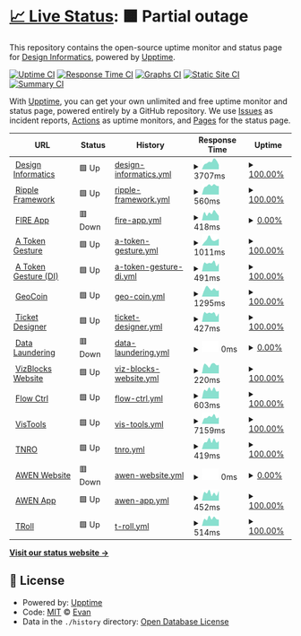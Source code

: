 # [📈 Live Status](https://uptime.designinformatics.org): <!--live status--> **🟧 Partial outage**

This repository contains the open-source uptime monitor and status page for [Design Informatics](https://www.designinformatics.org/), powered by [Upptime](https://github.com/upptime/upptime).

[![Uptime CI](https://github.com/Edinburgh-College-of-Art/DI-upptime/workflows/Uptime%20CI/badge.svg)](https://github.com/Edinburgh-College-of-Art/DI-upptime/actions?query=workflow%3A%22Uptime+CI%22)
[![Response Time CI](https://github.com/Edinburgh-College-of-Art/DI-upptime/workflows/Response%20Time%20CI/badge.svg)](https://github.com/Edinburgh-College-of-Art/DI-upptime/actions?query=workflow%3A%22Response+Time+CI%22)
[![Graphs CI](https://github.com/Edinburgh-College-of-Art/DI-upptime/workflows/Graphs%20CI/badge.svg)](https://github.com/Edinburgh-College-of-Art/DI-upptime/actions?query=workflow%3A%22Graphs+CI%22)
[![Static Site CI](https://github.com/Edinburgh-College-of-Art/DI-upptime/workflows/Static%20Site%20CI/badge.svg)](https://github.com/Edinburgh-College-of-Art/DI-upptime/actions?query=workflow%3A%22Static+Site+CI%22)
[![Summary CI](https://github.com/Edinburgh-College-of-Art/DI-upptime/workflows/Summary%20CI/badge.svg)](https://github.com/Edinburgh-College-of-Art/DI-upptime/actions?query=workflow%3A%22Summary+CI%22)

With [Upptime](https://upptime.js.org), you can get your own unlimited and free uptime monitor and status page, powered entirely by a GitHub repository. We use [Issues](https://github.com/Edinburgh-College-of-Art/DI-upptime/issues) as incident reports, [Actions](https://github.com/Edinburgh-College-of-Art/DI-upptime/actions) as uptime monitors, and [Pages](https://uptime.designinformatics.org) for the status page.

<!--start: status pages-->
<!-- This summary is generated by Upptime (https://github.com/upptime/upptime) -->
<!-- Do not edit this manually, your changes will be overwritten -->
<!-- prettier-ignore -->
| URL | Status | History | Response Time | Uptime |
| --- | ------ | ------- | ------------- | ------ |
| <img alt="" src="https://icons.duckduckgo.com/ip3/designinformatics.org.ico" height="13"> [Design Informatics](https://designinformatics.org) | 🟩 Up | [design-informatics.yml](https://github.com/Edinburgh-College-of-Art/DI-upptime/commits/HEAD/history/design-informatics.yml) | <details><summary><img alt="Response time graph" src="./graphs/design-informatics/response-time-week.png" height="20"> 3707ms</summary><br><a href="https://uptime.designinformatics.org/history/design-informatics"><img alt="Response time 3027" src="https://img.shields.io/endpoint?url=https%3A%2F%2Fraw.githubusercontent.com%2FEdinburgh-College-of-Art%2FDI-upptime%2FHEAD%2Fapi%2Fdesign-informatics%2Fresponse-time.json"></a><br><a href="https://uptime.designinformatics.org/history/design-informatics"><img alt="24-hour response time 2367" src="https://img.shields.io/endpoint?url=https%3A%2F%2Fraw.githubusercontent.com%2FEdinburgh-College-of-Art%2FDI-upptime%2FHEAD%2Fapi%2Fdesign-informatics%2Fresponse-time-day.json"></a><br><a href="https://uptime.designinformatics.org/history/design-informatics"><img alt="7-day response time 3707" src="https://img.shields.io/endpoint?url=https%3A%2F%2Fraw.githubusercontent.com%2FEdinburgh-College-of-Art%2FDI-upptime%2FHEAD%2Fapi%2Fdesign-informatics%2Fresponse-time-week.json"></a><br><a href="https://uptime.designinformatics.org/history/design-informatics"><img alt="30-day response time 4091" src="https://img.shields.io/endpoint?url=https%3A%2F%2Fraw.githubusercontent.com%2FEdinburgh-College-of-Art%2FDI-upptime%2FHEAD%2Fapi%2Fdesign-informatics%2Fresponse-time-month.json"></a><br><a href="https://uptime.designinformatics.org/history/design-informatics"><img alt="1-year response time 2929" src="https://img.shields.io/endpoint?url=https%3A%2F%2Fraw.githubusercontent.com%2FEdinburgh-College-of-Art%2FDI-upptime%2FHEAD%2Fapi%2Fdesign-informatics%2Fresponse-time-year.json"></a></details> | <details><summary><a href="https://uptime.designinformatics.org/history/design-informatics">100.00%</a></summary><a href="https://uptime.designinformatics.org/history/design-informatics"><img alt="All-time uptime 99.95%" src="https://img.shields.io/endpoint?url=https%3A%2F%2Fraw.githubusercontent.com%2FEdinburgh-College-of-Art%2FDI-upptime%2FHEAD%2Fapi%2Fdesign-informatics%2Fuptime.json"></a><br><a href="https://uptime.designinformatics.org/history/design-informatics"><img alt="24-hour uptime 100.00%" src="https://img.shields.io/endpoint?url=https%3A%2F%2Fraw.githubusercontent.com%2FEdinburgh-College-of-Art%2FDI-upptime%2FHEAD%2Fapi%2Fdesign-informatics%2Fuptime-day.json"></a><br><a href="https://uptime.designinformatics.org/history/design-informatics"><img alt="7-day uptime 100.00%" src="https://img.shields.io/endpoint?url=https%3A%2F%2Fraw.githubusercontent.com%2FEdinburgh-College-of-Art%2FDI-upptime%2FHEAD%2Fapi%2Fdesign-informatics%2Fuptime-week.json"></a><br><a href="https://uptime.designinformatics.org/history/design-informatics"><img alt="30-day uptime 99.85%" src="https://img.shields.io/endpoint?url=https%3A%2F%2Fraw.githubusercontent.com%2FEdinburgh-College-of-Art%2FDI-upptime%2FHEAD%2Fapi%2Fdesign-informatics%2Fuptime-month.json"></a><br><a href="https://uptime.designinformatics.org/history/design-informatics"><img alt="1-year uptime 99.96%" src="https://img.shields.io/endpoint?url=https%3A%2F%2Fraw.githubusercontent.com%2FEdinburgh-College-of-Art%2FDI-upptime%2FHEAD%2Fapi%2Fdesign-informatics%2Fuptime-year.json"></a></details>
| <img alt="" src="https://icons.duckduckgo.com/ip3/ripple.designinformatics.org.ico" height="13"> [Ripple Framework](https://ripple.designinformatics.org) | 🟩 Up | [ripple-framework.yml](https://github.com/Edinburgh-College-of-Art/DI-upptime/commits/HEAD/history/ripple-framework.yml) | <details><summary><img alt="Response time graph" src="./graphs/ripple-framework/response-time-week.png" height="20"> 560ms</summary><br><a href="https://uptime.designinformatics.org/history/ripple-framework"><img alt="Response time 524" src="https://img.shields.io/endpoint?url=https%3A%2F%2Fraw.githubusercontent.com%2FEdinburgh-College-of-Art%2FDI-upptime%2FHEAD%2Fapi%2Fripple-framework%2Fresponse-time.json"></a><br><a href="https://uptime.designinformatics.org/history/ripple-framework"><img alt="24-hour response time 541" src="https://img.shields.io/endpoint?url=https%3A%2F%2Fraw.githubusercontent.com%2FEdinburgh-College-of-Art%2FDI-upptime%2FHEAD%2Fapi%2Fripple-framework%2Fresponse-time-day.json"></a><br><a href="https://uptime.designinformatics.org/history/ripple-framework"><img alt="7-day response time 560" src="https://img.shields.io/endpoint?url=https%3A%2F%2Fraw.githubusercontent.com%2FEdinburgh-College-of-Art%2FDI-upptime%2FHEAD%2Fapi%2Fripple-framework%2Fresponse-time-week.json"></a><br><a href="https://uptime.designinformatics.org/history/ripple-framework"><img alt="30-day response time 556" src="https://img.shields.io/endpoint?url=https%3A%2F%2Fraw.githubusercontent.com%2FEdinburgh-College-of-Art%2FDI-upptime%2FHEAD%2Fapi%2Fripple-framework%2Fresponse-time-month.json"></a><br><a href="https://uptime.designinformatics.org/history/ripple-framework"><img alt="1-year response time 550" src="https://img.shields.io/endpoint?url=https%3A%2F%2Fraw.githubusercontent.com%2FEdinburgh-College-of-Art%2FDI-upptime%2FHEAD%2Fapi%2Fripple-framework%2Fresponse-time-year.json"></a></details> | <details><summary><a href="https://uptime.designinformatics.org/history/ripple-framework">100.00%</a></summary><a href="https://uptime.designinformatics.org/history/ripple-framework"><img alt="All-time uptime 99.84%" src="https://img.shields.io/endpoint?url=https%3A%2F%2Fraw.githubusercontent.com%2FEdinburgh-College-of-Art%2FDI-upptime%2FHEAD%2Fapi%2Fripple-framework%2Fuptime.json"></a><br><a href="https://uptime.designinformatics.org/history/ripple-framework"><img alt="24-hour uptime 100.00%" src="https://img.shields.io/endpoint?url=https%3A%2F%2Fraw.githubusercontent.com%2FEdinburgh-College-of-Art%2FDI-upptime%2FHEAD%2Fapi%2Fripple-framework%2Fuptime-day.json"></a><br><a href="https://uptime.designinformatics.org/history/ripple-framework"><img alt="7-day uptime 100.00%" src="https://img.shields.io/endpoint?url=https%3A%2F%2Fraw.githubusercontent.com%2FEdinburgh-College-of-Art%2FDI-upptime%2FHEAD%2Fapi%2Fripple-framework%2Fuptime-week.json"></a><br><a href="https://uptime.designinformatics.org/history/ripple-framework"><img alt="30-day uptime 100.00%" src="https://img.shields.io/endpoint?url=https%3A%2F%2Fraw.githubusercontent.com%2FEdinburgh-College-of-Art%2FDI-upptime%2FHEAD%2Fapi%2Fripple-framework%2Fuptime-month.json"></a><br><a href="https://uptime.designinformatics.org/history/ripple-framework"><img alt="1-year uptime 99.99%" src="https://img.shields.io/endpoint?url=https%3A%2F%2Fraw.githubusercontent.com%2FEdinburgh-College-of-Art%2FDI-upptime%2FHEAD%2Fapi%2Fripple-framework%2Fuptime-year.json"></a></details>
| <img alt="" src="https://icons.duckduckgo.com/ip3/fire-app.designinformatics.org.ico" height="13"> [FIRE App](https://fire-app.designinformatics.org) | 🟥 Down | [fire-app.yml](https://github.com/Edinburgh-College-of-Art/DI-upptime/commits/HEAD/history/fire-app.yml) | <details><summary><img alt="Response time graph" src="./graphs/fire-app/response-time-week.png" height="20"> 418ms</summary><br><a href="https://uptime.designinformatics.org/history/fire-app"><img alt="Response time 443" src="https://img.shields.io/endpoint?url=https%3A%2F%2Fraw.githubusercontent.com%2FEdinburgh-College-of-Art%2FDI-upptime%2FHEAD%2Fapi%2Ffire-app%2Fresponse-time.json"></a><br><a href="https://uptime.designinformatics.org/history/fire-app"><img alt="24-hour response time 452" src="https://img.shields.io/endpoint?url=https%3A%2F%2Fraw.githubusercontent.com%2FEdinburgh-College-of-Art%2FDI-upptime%2FHEAD%2Fapi%2Ffire-app%2Fresponse-time-day.json"></a><br><a href="https://uptime.designinformatics.org/history/fire-app"><img alt="7-day response time 418" src="https://img.shields.io/endpoint?url=https%3A%2F%2Fraw.githubusercontent.com%2FEdinburgh-College-of-Art%2FDI-upptime%2FHEAD%2Fapi%2Ffire-app%2Fresponse-time-week.json"></a><br><a href="https://uptime.designinformatics.org/history/fire-app"><img alt="30-day response time 442" src="https://img.shields.io/endpoint?url=https%3A%2F%2Fraw.githubusercontent.com%2FEdinburgh-College-of-Art%2FDI-upptime%2FHEAD%2Fapi%2Ffire-app%2Fresponse-time-month.json"></a><br><a href="https://uptime.designinformatics.org/history/fire-app"><img alt="1-year response time 441" src="https://img.shields.io/endpoint?url=https%3A%2F%2Fraw.githubusercontent.com%2FEdinburgh-College-of-Art%2FDI-upptime%2FHEAD%2Fapi%2Ffire-app%2Fresponse-time-year.json"></a></details> | <details><summary><a href="https://uptime.designinformatics.org/history/fire-app">0.00%</a></summary><a href="https://uptime.designinformatics.org/history/fire-app"><img alt="All-time uptime 89.80%" src="https://img.shields.io/endpoint?url=https%3A%2F%2Fraw.githubusercontent.com%2FEdinburgh-College-of-Art%2FDI-upptime%2FHEAD%2Fapi%2Ffire-app%2Fuptime.json"></a><br><a href="https://uptime.designinformatics.org/history/fire-app"><img alt="24-hour uptime 0.00%" src="https://img.shields.io/endpoint?url=https%3A%2F%2Fraw.githubusercontent.com%2FEdinburgh-College-of-Art%2FDI-upptime%2FHEAD%2Fapi%2Ffire-app%2Fuptime-day.json"></a><br><a href="https://uptime.designinformatics.org/history/fire-app"><img alt="7-day uptime 0.00%" src="https://img.shields.io/endpoint?url=https%3A%2F%2Fraw.githubusercontent.com%2FEdinburgh-College-of-Art%2FDI-upptime%2FHEAD%2Fapi%2Ffire-app%2Fuptime-week.json"></a><br><a href="https://uptime.designinformatics.org/history/fire-app"><img alt="30-day uptime 0.00%" src="https://img.shields.io/endpoint?url=https%3A%2F%2Fraw.githubusercontent.com%2FEdinburgh-College-of-Art%2FDI-upptime%2FHEAD%2Fapi%2Ffire-app%2Fuptime-month.json"></a><br><a href="https://uptime.designinformatics.org/history/fire-app"><img alt="1-year uptime 84.76%" src="https://img.shields.io/endpoint?url=https%3A%2F%2Fraw.githubusercontent.com%2FEdinburgh-College-of-Art%2FDI-upptime%2FHEAD%2Fapi%2Ffire-app%2Fuptime-year.json"></a></details>
| <img alt="" src="https://icons.duckduckgo.com/ip3/nft.inspace.ed.ac.uk.ico" height="13"> [A Token Gesture](https://nft.inspace.ed.ac.uk) | 🟩 Up | [a-token-gesture.yml](https://github.com/Edinburgh-College-of-Art/DI-upptime/commits/HEAD/history/a-token-gesture.yml) | <details><summary><img alt="Response time graph" src="./graphs/a-token-gesture/response-time-week.png" height="20"> 1011ms</summary><br><a href="https://uptime.designinformatics.org/history/a-token-gesture"><img alt="Response time 993" src="https://img.shields.io/endpoint?url=https%3A%2F%2Fraw.githubusercontent.com%2FEdinburgh-College-of-Art%2FDI-upptime%2FHEAD%2Fapi%2Fa-token-gesture%2Fresponse-time.json"></a><br><a href="https://uptime.designinformatics.org/history/a-token-gesture"><img alt="24-hour response time 953" src="https://img.shields.io/endpoint?url=https%3A%2F%2Fraw.githubusercontent.com%2FEdinburgh-College-of-Art%2FDI-upptime%2FHEAD%2Fapi%2Fa-token-gesture%2Fresponse-time-day.json"></a><br><a href="https://uptime.designinformatics.org/history/a-token-gesture"><img alt="7-day response time 1011" src="https://img.shields.io/endpoint?url=https%3A%2F%2Fraw.githubusercontent.com%2FEdinburgh-College-of-Art%2FDI-upptime%2FHEAD%2Fapi%2Fa-token-gesture%2Fresponse-time-week.json"></a><br><a href="https://uptime.designinformatics.org/history/a-token-gesture"><img alt="30-day response time 917" src="https://img.shields.io/endpoint?url=https%3A%2F%2Fraw.githubusercontent.com%2FEdinburgh-College-of-Art%2FDI-upptime%2FHEAD%2Fapi%2Fa-token-gesture%2Fresponse-time-month.json"></a><br><a href="https://uptime.designinformatics.org/history/a-token-gesture"><img alt="1-year response time 983" src="https://img.shields.io/endpoint?url=https%3A%2F%2Fraw.githubusercontent.com%2FEdinburgh-College-of-Art%2FDI-upptime%2FHEAD%2Fapi%2Fa-token-gesture%2Fresponse-time-year.json"></a></details> | <details><summary><a href="https://uptime.designinformatics.org/history/a-token-gesture">100.00%</a></summary><a href="https://uptime.designinformatics.org/history/a-token-gesture"><img alt="All-time uptime 86.20%" src="https://img.shields.io/endpoint?url=https%3A%2F%2Fraw.githubusercontent.com%2FEdinburgh-College-of-Art%2FDI-upptime%2FHEAD%2Fapi%2Fa-token-gesture%2Fuptime.json"></a><br><a href="https://uptime.designinformatics.org/history/a-token-gesture"><img alt="24-hour uptime 100.00%" src="https://img.shields.io/endpoint?url=https%3A%2F%2Fraw.githubusercontent.com%2FEdinburgh-College-of-Art%2FDI-upptime%2FHEAD%2Fapi%2Fa-token-gesture%2Fuptime-day.json"></a><br><a href="https://uptime.designinformatics.org/history/a-token-gesture"><img alt="7-day uptime 100.00%" src="https://img.shields.io/endpoint?url=https%3A%2F%2Fraw.githubusercontent.com%2FEdinburgh-College-of-Art%2FDI-upptime%2FHEAD%2Fapi%2Fa-token-gesture%2Fuptime-week.json"></a><br><a href="https://uptime.designinformatics.org/history/a-token-gesture"><img alt="30-day uptime 100.00%" src="https://img.shields.io/endpoint?url=https%3A%2F%2Fraw.githubusercontent.com%2FEdinburgh-College-of-Art%2FDI-upptime%2FHEAD%2Fapi%2Fa-token-gesture%2Fuptime-month.json"></a><br><a href="https://uptime.designinformatics.org/history/a-token-gesture"><img alt="1-year uptime 78.19%" src="https://img.shields.io/endpoint?url=https%3A%2F%2Fraw.githubusercontent.com%2FEdinburgh-College-of-Art%2FDI-upptime%2FHEAD%2Fapi%2Fa-token-gesture%2Fuptime-year.json"></a></details>
| <img alt="" src="https://icons.duckduckgo.com/ip3/nft.designinformatics.org.ico" height="13"> [A Token Gesture (DI)](https://nft.designinformatics.org) | 🟩 Up | [a-token-gesture-di.yml](https://github.com/Edinburgh-College-of-Art/DI-upptime/commits/HEAD/history/a-token-gesture-di.yml) | <details><summary><img alt="Response time graph" src="./graphs/a-token-gesture-di/response-time-week.png" height="20"> 491ms</summary><br><a href="https://uptime.designinformatics.org/history/a-token-gesture-di"><img alt="Response time 459" src="https://img.shields.io/endpoint?url=https%3A%2F%2Fraw.githubusercontent.com%2FEdinburgh-College-of-Art%2FDI-upptime%2FHEAD%2Fapi%2Fa-token-gesture-di%2Fresponse-time.json"></a><br><a href="https://uptime.designinformatics.org/history/a-token-gesture-di"><img alt="24-hour response time 492" src="https://img.shields.io/endpoint?url=https%3A%2F%2Fraw.githubusercontent.com%2FEdinburgh-College-of-Art%2FDI-upptime%2FHEAD%2Fapi%2Fa-token-gesture-di%2Fresponse-time-day.json"></a><br><a href="https://uptime.designinformatics.org/history/a-token-gesture-di"><img alt="7-day response time 491" src="https://img.shields.io/endpoint?url=https%3A%2F%2Fraw.githubusercontent.com%2FEdinburgh-College-of-Art%2FDI-upptime%2FHEAD%2Fapi%2Fa-token-gesture-di%2Fresponse-time-week.json"></a><br><a href="https://uptime.designinformatics.org/history/a-token-gesture-di"><img alt="30-day response time 470" src="https://img.shields.io/endpoint?url=https%3A%2F%2Fraw.githubusercontent.com%2FEdinburgh-College-of-Art%2FDI-upptime%2FHEAD%2Fapi%2Fa-token-gesture-di%2Fresponse-time-month.json"></a><br><a href="https://uptime.designinformatics.org/history/a-token-gesture-di"><img alt="1-year response time 455" src="https://img.shields.io/endpoint?url=https%3A%2F%2Fraw.githubusercontent.com%2FEdinburgh-College-of-Art%2FDI-upptime%2FHEAD%2Fapi%2Fa-token-gesture-di%2Fresponse-time-year.json"></a></details> | <details><summary><a href="https://uptime.designinformatics.org/history/a-token-gesture-di">100.00%</a></summary><a href="https://uptime.designinformatics.org/history/a-token-gesture-di"><img alt="All-time uptime 90.61%" src="https://img.shields.io/endpoint?url=https%3A%2F%2Fraw.githubusercontent.com%2FEdinburgh-College-of-Art%2FDI-upptime%2FHEAD%2Fapi%2Fa-token-gesture-di%2Fuptime.json"></a><br><a href="https://uptime.designinformatics.org/history/a-token-gesture-di"><img alt="24-hour uptime 100.00%" src="https://img.shields.io/endpoint?url=https%3A%2F%2Fraw.githubusercontent.com%2FEdinburgh-College-of-Art%2FDI-upptime%2FHEAD%2Fapi%2Fa-token-gesture-di%2Fuptime-day.json"></a><br><a href="https://uptime.designinformatics.org/history/a-token-gesture-di"><img alt="7-day uptime 100.00%" src="https://img.shields.io/endpoint?url=https%3A%2F%2Fraw.githubusercontent.com%2FEdinburgh-College-of-Art%2FDI-upptime%2FHEAD%2Fapi%2Fa-token-gesture-di%2Fuptime-week.json"></a><br><a href="https://uptime.designinformatics.org/history/a-token-gesture-di"><img alt="30-day uptime 100.00%" src="https://img.shields.io/endpoint?url=https%3A%2F%2Fraw.githubusercontent.com%2FEdinburgh-College-of-Art%2FDI-upptime%2FHEAD%2Fapi%2Fa-token-gesture-di%2Fuptime-month.json"></a><br><a href="https://uptime.designinformatics.org/history/a-token-gesture-di"><img alt="1-year uptime 85.23%" src="https://img.shields.io/endpoint?url=https%3A%2F%2Fraw.githubusercontent.com%2FEdinburgh-College-of-Art%2FDI-upptime%2FHEAD%2Fapi%2Fa-token-gesture-di%2Fuptime-year.json"></a></details>
| <img alt="" src="https://icons.duckduckgo.com/ip3/geocoin.site.ico" height="13"> [GeoCoin](https://geocoin.site) | 🟩 Up | [geo-coin.yml](https://github.com/Edinburgh-College-of-Art/DI-upptime/commits/HEAD/history/geo-coin.yml) | <details><summary><img alt="Response time graph" src="./graphs/geo-coin/response-time-week.png" height="20"> 1295ms</summary><br><a href="https://uptime.designinformatics.org/history/geo-coin"><img alt="Response time 1279" src="https://img.shields.io/endpoint?url=https%3A%2F%2Fraw.githubusercontent.com%2FEdinburgh-College-of-Art%2FDI-upptime%2FHEAD%2Fapi%2Fgeo-coin%2Fresponse-time.json"></a><br><a href="https://uptime.designinformatics.org/history/geo-coin"><img alt="24-hour response time 1096" src="https://img.shields.io/endpoint?url=https%3A%2F%2Fraw.githubusercontent.com%2FEdinburgh-College-of-Art%2FDI-upptime%2FHEAD%2Fapi%2Fgeo-coin%2Fresponse-time-day.json"></a><br><a href="https://uptime.designinformatics.org/history/geo-coin"><img alt="7-day response time 1295" src="https://img.shields.io/endpoint?url=https%3A%2F%2Fraw.githubusercontent.com%2FEdinburgh-College-of-Art%2FDI-upptime%2FHEAD%2Fapi%2Fgeo-coin%2Fresponse-time-week.json"></a><br><a href="https://uptime.designinformatics.org/history/geo-coin"><img alt="30-day response time 1178" src="https://img.shields.io/endpoint?url=https%3A%2F%2Fraw.githubusercontent.com%2FEdinburgh-College-of-Art%2FDI-upptime%2FHEAD%2Fapi%2Fgeo-coin%2Fresponse-time-month.json"></a><br><a href="https://uptime.designinformatics.org/history/geo-coin"><img alt="1-year response time 1246" src="https://img.shields.io/endpoint?url=https%3A%2F%2Fraw.githubusercontent.com%2FEdinburgh-College-of-Art%2FDI-upptime%2FHEAD%2Fapi%2Fgeo-coin%2Fresponse-time-year.json"></a></details> | <details><summary><a href="https://uptime.designinformatics.org/history/geo-coin">100.00%</a></summary><a href="https://uptime.designinformatics.org/history/geo-coin"><img alt="All-time uptime 100.00%" src="https://img.shields.io/endpoint?url=https%3A%2F%2Fraw.githubusercontent.com%2FEdinburgh-College-of-Art%2FDI-upptime%2FHEAD%2Fapi%2Fgeo-coin%2Fuptime.json"></a><br><a href="https://uptime.designinformatics.org/history/geo-coin"><img alt="24-hour uptime 100.00%" src="https://img.shields.io/endpoint?url=https%3A%2F%2Fraw.githubusercontent.com%2FEdinburgh-College-of-Art%2FDI-upptime%2FHEAD%2Fapi%2Fgeo-coin%2Fuptime-day.json"></a><br><a href="https://uptime.designinformatics.org/history/geo-coin"><img alt="7-day uptime 100.00%" src="https://img.shields.io/endpoint?url=https%3A%2F%2Fraw.githubusercontent.com%2FEdinburgh-College-of-Art%2FDI-upptime%2FHEAD%2Fapi%2Fgeo-coin%2Fuptime-week.json"></a><br><a href="https://uptime.designinformatics.org/history/geo-coin"><img alt="30-day uptime 100.00%" src="https://img.shields.io/endpoint?url=https%3A%2F%2Fraw.githubusercontent.com%2FEdinburgh-College-of-Art%2FDI-upptime%2FHEAD%2Fapi%2Fgeo-coin%2Fuptime-month.json"></a><br><a href="https://uptime.designinformatics.org/history/geo-coin"><img alt="1-year uptime 100.00%" src="https://img.shields.io/endpoint?url=https%3A%2F%2Fraw.githubusercontent.com%2FEdinburgh-College-of-Art%2FDI-upptime%2FHEAD%2Fapi%2Fgeo-coin%2Fuptime-year.json"></a></details>
| <img alt="" src="https://icons.duckduckgo.com/ip3/ticket-designer.designinformatics.org.ico" height="13"> [Ticket Designer](https://ticket-designer.designinformatics.org) | 🟩 Up | [ticket-designer.yml](https://github.com/Edinburgh-College-of-Art/DI-upptime/commits/HEAD/history/ticket-designer.yml) | <details><summary><img alt="Response time graph" src="./graphs/ticket-designer/response-time-week.png" height="20"> 427ms</summary><br><a href="https://uptime.designinformatics.org/history/ticket-designer"><img alt="Response time 446" src="https://img.shields.io/endpoint?url=https%3A%2F%2Fraw.githubusercontent.com%2FEdinburgh-College-of-Art%2FDI-upptime%2FHEAD%2Fapi%2Fticket-designer%2Fresponse-time.json"></a><br><a href="https://uptime.designinformatics.org/history/ticket-designer"><img alt="24-hour response time 400" src="https://img.shields.io/endpoint?url=https%3A%2F%2Fraw.githubusercontent.com%2FEdinburgh-College-of-Art%2FDI-upptime%2FHEAD%2Fapi%2Fticket-designer%2Fresponse-time-day.json"></a><br><a href="https://uptime.designinformatics.org/history/ticket-designer"><img alt="7-day response time 427" src="https://img.shields.io/endpoint?url=https%3A%2F%2Fraw.githubusercontent.com%2FEdinburgh-College-of-Art%2FDI-upptime%2FHEAD%2Fapi%2Fticket-designer%2Fresponse-time-week.json"></a><br><a href="https://uptime.designinformatics.org/history/ticket-designer"><img alt="30-day response time 537" src="https://img.shields.io/endpoint?url=https%3A%2F%2Fraw.githubusercontent.com%2FEdinburgh-College-of-Art%2FDI-upptime%2FHEAD%2Fapi%2Fticket-designer%2Fresponse-time-month.json"></a><br><a href="https://uptime.designinformatics.org/history/ticket-designer"><img alt="1-year response time 447" src="https://img.shields.io/endpoint?url=https%3A%2F%2Fraw.githubusercontent.com%2FEdinburgh-College-of-Art%2FDI-upptime%2FHEAD%2Fapi%2Fticket-designer%2Fresponse-time-year.json"></a></details> | <details><summary><a href="https://uptime.designinformatics.org/history/ticket-designer">100.00%</a></summary><a href="https://uptime.designinformatics.org/history/ticket-designer"><img alt="All-time uptime 99.13%" src="https://img.shields.io/endpoint?url=https%3A%2F%2Fraw.githubusercontent.com%2FEdinburgh-College-of-Art%2FDI-upptime%2FHEAD%2Fapi%2Fticket-designer%2Fuptime.json"></a><br><a href="https://uptime.designinformatics.org/history/ticket-designer"><img alt="24-hour uptime 100.00%" src="https://img.shields.io/endpoint?url=https%3A%2F%2Fraw.githubusercontent.com%2FEdinburgh-College-of-Art%2FDI-upptime%2FHEAD%2Fapi%2Fticket-designer%2Fuptime-day.json"></a><br><a href="https://uptime.designinformatics.org/history/ticket-designer"><img alt="7-day uptime 100.00%" src="https://img.shields.io/endpoint?url=https%3A%2F%2Fraw.githubusercontent.com%2FEdinburgh-College-of-Art%2FDI-upptime%2FHEAD%2Fapi%2Fticket-designer%2Fuptime-week.json"></a><br><a href="https://uptime.designinformatics.org/history/ticket-designer"><img alt="30-day uptime 100.00%" src="https://img.shields.io/endpoint?url=https%3A%2F%2Fraw.githubusercontent.com%2FEdinburgh-College-of-Art%2FDI-upptime%2FHEAD%2Fapi%2Fticket-designer%2Fuptime-month.json"></a><br><a href="https://uptime.designinformatics.org/history/ticket-designer"><img alt="1-year uptime 98.85%" src="https://img.shields.io/endpoint?url=https%3A%2F%2Fraw.githubusercontent.com%2FEdinburgh-College-of-Art%2FDI-upptime%2FHEAD%2Fapi%2Fticket-designer%2Fuptime-year.json"></a></details>
| <img alt="" src="https://icons.duckduckgo.com/ip3/data-laundering.designinformatics.org.ico" height="13"> [Data Laundering](https://data-laundering.designinformatics.org) | 🟥 Down | [data-laundering.yml](https://github.com/Edinburgh-College-of-Art/DI-upptime/commits/HEAD/history/data-laundering.yml) | <details><summary><img alt="Response time graph" src="./graphs/data-laundering/response-time-week.png" height="20"> 0ms</summary><br><a href="https://uptime.designinformatics.org/history/data-laundering"><img alt="Response time 432" src="https://img.shields.io/endpoint?url=https%3A%2F%2Fraw.githubusercontent.com%2FEdinburgh-College-of-Art%2FDI-upptime%2FHEAD%2Fapi%2Fdata-laundering%2Fresponse-time.json"></a><br><a href="https://uptime.designinformatics.org/history/data-laundering"><img alt="24-hour response time 0" src="https://img.shields.io/endpoint?url=https%3A%2F%2Fraw.githubusercontent.com%2FEdinburgh-College-of-Art%2FDI-upptime%2FHEAD%2Fapi%2Fdata-laundering%2Fresponse-time-day.json"></a><br><a href="https://uptime.designinformatics.org/history/data-laundering"><img alt="7-day response time 0" src="https://img.shields.io/endpoint?url=https%3A%2F%2Fraw.githubusercontent.com%2FEdinburgh-College-of-Art%2FDI-upptime%2FHEAD%2Fapi%2Fdata-laundering%2Fresponse-time-week.json"></a><br><a href="https://uptime.designinformatics.org/history/data-laundering"><img alt="30-day response time 400" src="https://img.shields.io/endpoint?url=https%3A%2F%2Fraw.githubusercontent.com%2FEdinburgh-College-of-Art%2FDI-upptime%2FHEAD%2Fapi%2Fdata-laundering%2Fresponse-time-month.json"></a><br><a href="https://uptime.designinformatics.org/history/data-laundering"><img alt="1-year response time 428" src="https://img.shields.io/endpoint?url=https%3A%2F%2Fraw.githubusercontent.com%2FEdinburgh-College-of-Art%2FDI-upptime%2FHEAD%2Fapi%2Fdata-laundering%2Fresponse-time-year.json"></a></details> | <details><summary><a href="https://uptime.designinformatics.org/history/data-laundering">0.00%</a></summary><a href="https://uptime.designinformatics.org/history/data-laundering"><img alt="All-time uptime 96.62%" src="https://img.shields.io/endpoint?url=https%3A%2F%2Fraw.githubusercontent.com%2FEdinburgh-College-of-Art%2FDI-upptime%2FHEAD%2Fapi%2Fdata-laundering%2Fuptime.json"></a><br><a href="https://uptime.designinformatics.org/history/data-laundering"><img alt="24-hour uptime 0.00%" src="https://img.shields.io/endpoint?url=https%3A%2F%2Fraw.githubusercontent.com%2FEdinburgh-College-of-Art%2FDI-upptime%2FHEAD%2Fapi%2Fdata-laundering%2Fuptime-day.json"></a><br><a href="https://uptime.designinformatics.org/history/data-laundering"><img alt="7-day uptime 0.00%" src="https://img.shields.io/endpoint?url=https%3A%2F%2Fraw.githubusercontent.com%2FEdinburgh-College-of-Art%2FDI-upptime%2FHEAD%2Fapi%2Fdata-laundering%2Fuptime-week.json"></a><br><a href="https://uptime.designinformatics.org/history/data-laundering"><img alt="30-day uptime 51.86%" src="https://img.shields.io/endpoint?url=https%3A%2F%2Fraw.githubusercontent.com%2FEdinburgh-College-of-Art%2FDI-upptime%2FHEAD%2Fapi%2Fdata-laundering%2Fuptime-month.json"></a><br><a href="https://uptime.designinformatics.org/history/data-laundering"><img alt="1-year uptime 94.84%" src="https://img.shields.io/endpoint?url=https%3A%2F%2Fraw.githubusercontent.com%2FEdinburgh-College-of-Art%2FDI-upptime%2FHEAD%2Fapi%2Fdata-laundering%2Fuptime-year.json"></a></details>
| <img alt="" src="https://icons.duckduckgo.com/ip3/vizblocks.creativeinformatics.org.ico" height="13"> [VizBlocks Website](https://vizblocks.creativeinformatics.org) | 🟩 Up | [viz-blocks-website.yml](https://github.com/Edinburgh-College-of-Art/DI-upptime/commits/HEAD/history/viz-blocks-website.yml) | <details><summary><img alt="Response time graph" src="./graphs/viz-blocks-website/response-time-week.png" height="20"> 220ms</summary><br><a href="https://uptime.designinformatics.org/history/viz-blocks-website"><img alt="Response time 203" src="https://img.shields.io/endpoint?url=https%3A%2F%2Fraw.githubusercontent.com%2FEdinburgh-College-of-Art%2FDI-upptime%2FHEAD%2Fapi%2Fviz-blocks-website%2Fresponse-time.json"></a><br><a href="https://uptime.designinformatics.org/history/viz-blocks-website"><img alt="24-hour response time 212" src="https://img.shields.io/endpoint?url=https%3A%2F%2Fraw.githubusercontent.com%2FEdinburgh-College-of-Art%2FDI-upptime%2FHEAD%2Fapi%2Fviz-blocks-website%2Fresponse-time-day.json"></a><br><a href="https://uptime.designinformatics.org/history/viz-blocks-website"><img alt="7-day response time 220" src="https://img.shields.io/endpoint?url=https%3A%2F%2Fraw.githubusercontent.com%2FEdinburgh-College-of-Art%2FDI-upptime%2FHEAD%2Fapi%2Fviz-blocks-website%2Fresponse-time-week.json"></a><br><a href="https://uptime.designinformatics.org/history/viz-blocks-website"><img alt="30-day response time 219" src="https://img.shields.io/endpoint?url=https%3A%2F%2Fraw.githubusercontent.com%2FEdinburgh-College-of-Art%2FDI-upptime%2FHEAD%2Fapi%2Fviz-blocks-website%2Fresponse-time-month.json"></a><br><a href="https://uptime.designinformatics.org/history/viz-blocks-website"><img alt="1-year response time 207" src="https://img.shields.io/endpoint?url=https%3A%2F%2Fraw.githubusercontent.com%2FEdinburgh-College-of-Art%2FDI-upptime%2FHEAD%2Fapi%2Fviz-blocks-website%2Fresponse-time-year.json"></a></details> | <details><summary><a href="https://uptime.designinformatics.org/history/viz-blocks-website">100.00%</a></summary><a href="https://uptime.designinformatics.org/history/viz-blocks-website"><img alt="All-time uptime 100.00%" src="https://img.shields.io/endpoint?url=https%3A%2F%2Fraw.githubusercontent.com%2FEdinburgh-College-of-Art%2FDI-upptime%2FHEAD%2Fapi%2Fviz-blocks-website%2Fuptime.json"></a><br><a href="https://uptime.designinformatics.org/history/viz-blocks-website"><img alt="24-hour uptime 100.00%" src="https://img.shields.io/endpoint?url=https%3A%2F%2Fraw.githubusercontent.com%2FEdinburgh-College-of-Art%2FDI-upptime%2FHEAD%2Fapi%2Fviz-blocks-website%2Fuptime-day.json"></a><br><a href="https://uptime.designinformatics.org/history/viz-blocks-website"><img alt="7-day uptime 100.00%" src="https://img.shields.io/endpoint?url=https%3A%2F%2Fraw.githubusercontent.com%2FEdinburgh-College-of-Art%2FDI-upptime%2FHEAD%2Fapi%2Fviz-blocks-website%2Fuptime-week.json"></a><br><a href="https://uptime.designinformatics.org/history/viz-blocks-website"><img alt="30-day uptime 100.00%" src="https://img.shields.io/endpoint?url=https%3A%2F%2Fraw.githubusercontent.com%2FEdinburgh-College-of-Art%2FDI-upptime%2FHEAD%2Fapi%2Fviz-blocks-website%2Fuptime-month.json"></a><br><a href="https://uptime.designinformatics.org/history/viz-blocks-website"><img alt="1-year uptime 99.99%" src="https://img.shields.io/endpoint?url=https%3A%2F%2Fraw.githubusercontent.com%2FEdinburgh-College-of-Art%2FDI-upptime%2FHEAD%2Fapi%2Fviz-blocks-website%2Fuptime-year.json"></a></details>
| <img alt="" src="https://icons.duckduckgo.com/ip3/flow.creativeinformatics.org.ico" height="13"> [Flow Ctrl](https://flow.creativeinformatics.org) | 🟩 Up | [flow-ctrl.yml](https://github.com/Edinburgh-College-of-Art/DI-upptime/commits/HEAD/history/flow-ctrl.yml) | <details><summary><img alt="Response time graph" src="./graphs/flow-ctrl/response-time-week.png" height="20"> 603ms</summary><br><a href="https://uptime.designinformatics.org/history/flow-ctrl"><img alt="Response time 589" src="https://img.shields.io/endpoint?url=https%3A%2F%2Fraw.githubusercontent.com%2FEdinburgh-College-of-Art%2FDI-upptime%2FHEAD%2Fapi%2Fflow-ctrl%2Fresponse-time.json"></a><br><a href="https://uptime.designinformatics.org/history/flow-ctrl"><img alt="24-hour response time 547" src="https://img.shields.io/endpoint?url=https%3A%2F%2Fraw.githubusercontent.com%2FEdinburgh-College-of-Art%2FDI-upptime%2FHEAD%2Fapi%2Fflow-ctrl%2Fresponse-time-day.json"></a><br><a href="https://uptime.designinformatics.org/history/flow-ctrl"><img alt="7-day response time 603" src="https://img.shields.io/endpoint?url=https%3A%2F%2Fraw.githubusercontent.com%2FEdinburgh-College-of-Art%2FDI-upptime%2FHEAD%2Fapi%2Fflow-ctrl%2Fresponse-time-week.json"></a><br><a href="https://uptime.designinformatics.org/history/flow-ctrl"><img alt="30-day response time 575" src="https://img.shields.io/endpoint?url=https%3A%2F%2Fraw.githubusercontent.com%2FEdinburgh-College-of-Art%2FDI-upptime%2FHEAD%2Fapi%2Fflow-ctrl%2Fresponse-time-month.json"></a><br><a href="https://uptime.designinformatics.org/history/flow-ctrl"><img alt="1-year response time 591" src="https://img.shields.io/endpoint?url=https%3A%2F%2Fraw.githubusercontent.com%2FEdinburgh-College-of-Art%2FDI-upptime%2FHEAD%2Fapi%2Fflow-ctrl%2Fresponse-time-year.json"></a></details> | <details><summary><a href="https://uptime.designinformatics.org/history/flow-ctrl">100.00%</a></summary><a href="https://uptime.designinformatics.org/history/flow-ctrl"><img alt="All-time uptime 99.76%" src="https://img.shields.io/endpoint?url=https%3A%2F%2Fraw.githubusercontent.com%2FEdinburgh-College-of-Art%2FDI-upptime%2FHEAD%2Fapi%2Fflow-ctrl%2Fuptime.json"></a><br><a href="https://uptime.designinformatics.org/history/flow-ctrl"><img alt="24-hour uptime 100.00%" src="https://img.shields.io/endpoint?url=https%3A%2F%2Fraw.githubusercontent.com%2FEdinburgh-College-of-Art%2FDI-upptime%2FHEAD%2Fapi%2Fflow-ctrl%2Fuptime-day.json"></a><br><a href="https://uptime.designinformatics.org/history/flow-ctrl"><img alt="7-day uptime 100.00%" src="https://img.shields.io/endpoint?url=https%3A%2F%2Fraw.githubusercontent.com%2FEdinburgh-College-of-Art%2FDI-upptime%2FHEAD%2Fapi%2Fflow-ctrl%2Fuptime-week.json"></a><br><a href="https://uptime.designinformatics.org/history/flow-ctrl"><img alt="30-day uptime 100.00%" src="https://img.shields.io/endpoint?url=https%3A%2F%2Fraw.githubusercontent.com%2FEdinburgh-College-of-Art%2FDI-upptime%2FHEAD%2Fapi%2Fflow-ctrl%2Fuptime-month.json"></a><br><a href="https://uptime.designinformatics.org/history/flow-ctrl"><img alt="1-year uptime 99.86%" src="https://img.shields.io/endpoint?url=https%3A%2F%2Fraw.githubusercontent.com%2FEdinburgh-College-of-Art%2FDI-upptime%2FHEAD%2Fapi%2Fflow-ctrl%2Fuptime-year.json"></a></details>
| <img alt="" src="https://icons.duckduckgo.com/ip3/vistools.net.ico" height="13"> [VisTools](https://vistools.net) | 🟩 Up | [vis-tools.yml](https://github.com/Edinburgh-College-of-Art/DI-upptime/commits/HEAD/history/vis-tools.yml) | <details><summary><img alt="Response time graph" src="./graphs/vis-tools/response-time-week.png" height="20"> 7159ms</summary><br><a href="https://uptime.designinformatics.org/history/vis-tools"><img alt="Response time 7143" src="https://img.shields.io/endpoint?url=https%3A%2F%2Fraw.githubusercontent.com%2FEdinburgh-College-of-Art%2FDI-upptime%2FHEAD%2Fapi%2Fvis-tools%2Fresponse-time.json"></a><br><a href="https://uptime.designinformatics.org/history/vis-tools"><img alt="24-hour response time 5679" src="https://img.shields.io/endpoint?url=https%3A%2F%2Fraw.githubusercontent.com%2FEdinburgh-College-of-Art%2FDI-upptime%2FHEAD%2Fapi%2Fvis-tools%2Fresponse-time-day.json"></a><br><a href="https://uptime.designinformatics.org/history/vis-tools"><img alt="7-day response time 7159" src="https://img.shields.io/endpoint?url=https%3A%2F%2Fraw.githubusercontent.com%2FEdinburgh-College-of-Art%2FDI-upptime%2FHEAD%2Fapi%2Fvis-tools%2Fresponse-time-week.json"></a><br><a href="https://uptime.designinformatics.org/history/vis-tools"><img alt="30-day response time 6363" src="https://img.shields.io/endpoint?url=https%3A%2F%2Fraw.githubusercontent.com%2FEdinburgh-College-of-Art%2FDI-upptime%2FHEAD%2Fapi%2Fvis-tools%2Fresponse-time-month.json"></a><br><a href="https://uptime.designinformatics.org/history/vis-tools"><img alt="1-year response time 6745" src="https://img.shields.io/endpoint?url=https%3A%2F%2Fraw.githubusercontent.com%2FEdinburgh-College-of-Art%2FDI-upptime%2FHEAD%2Fapi%2Fvis-tools%2Fresponse-time-year.json"></a></details> | <details><summary><a href="https://uptime.designinformatics.org/history/vis-tools">100.00%</a></summary><a href="https://uptime.designinformatics.org/history/vis-tools"><img alt="All-time uptime 99.62%" src="https://img.shields.io/endpoint?url=https%3A%2F%2Fraw.githubusercontent.com%2FEdinburgh-College-of-Art%2FDI-upptime%2FHEAD%2Fapi%2Fvis-tools%2Fuptime.json"></a><br><a href="https://uptime.designinformatics.org/history/vis-tools"><img alt="24-hour uptime 100.00%" src="https://img.shields.io/endpoint?url=https%3A%2F%2Fraw.githubusercontent.com%2FEdinburgh-College-of-Art%2FDI-upptime%2FHEAD%2Fapi%2Fvis-tools%2Fuptime-day.json"></a><br><a href="https://uptime.designinformatics.org/history/vis-tools"><img alt="7-day uptime 100.00%" src="https://img.shields.io/endpoint?url=https%3A%2F%2Fraw.githubusercontent.com%2FEdinburgh-College-of-Art%2FDI-upptime%2FHEAD%2Fapi%2Fvis-tools%2Fuptime-week.json"></a><br><a href="https://uptime.designinformatics.org/history/vis-tools"><img alt="30-day uptime 100.00%" src="https://img.shields.io/endpoint?url=https%3A%2F%2Fraw.githubusercontent.com%2FEdinburgh-College-of-Art%2FDI-upptime%2FHEAD%2Fapi%2Fvis-tools%2Fuptime-month.json"></a><br><a href="https://uptime.designinformatics.org/history/vis-tools"><img alt="1-year uptime 99.56%" src="https://img.shields.io/endpoint?url=https%3A%2F%2Fraw.githubusercontent.com%2FEdinburgh-College-of-Art%2FDI-upptime%2FHEAD%2Fapi%2Fvis-tools%2Fuptime-year.json"></a></details>
| <img alt="" src="https://icons.duckduckgo.com/ip3/observatory.newreal.cc.ico" height="13"> [TNRO](https://observatory.newreal.cc) | 🟩 Up | [tnro.yml](https://github.com/Edinburgh-College-of-Art/DI-upptime/commits/HEAD/history/tnro.yml) | <details><summary><img alt="Response time graph" src="./graphs/tnro/response-time-week.png" height="20"> 419ms</summary><br><a href="https://uptime.designinformatics.org/history/tnro"><img alt="Response time 465" src="https://img.shields.io/endpoint?url=https%3A%2F%2Fraw.githubusercontent.com%2FEdinburgh-College-of-Art%2FDI-upptime%2FHEAD%2Fapi%2Ftnro%2Fresponse-time.json"></a><br><a href="https://uptime.designinformatics.org/history/tnro"><img alt="24-hour response time 341" src="https://img.shields.io/endpoint?url=https%3A%2F%2Fraw.githubusercontent.com%2FEdinburgh-College-of-Art%2FDI-upptime%2FHEAD%2Fapi%2Ftnro%2Fresponse-time-day.json"></a><br><a href="https://uptime.designinformatics.org/history/tnro"><img alt="7-day response time 419" src="https://img.shields.io/endpoint?url=https%3A%2F%2Fraw.githubusercontent.com%2FEdinburgh-College-of-Art%2FDI-upptime%2FHEAD%2Fapi%2Ftnro%2Fresponse-time-week.json"></a><br><a href="https://uptime.designinformatics.org/history/tnro"><img alt="30-day response time 433" src="https://img.shields.io/endpoint?url=https%3A%2F%2Fraw.githubusercontent.com%2FEdinburgh-College-of-Art%2FDI-upptime%2FHEAD%2Fapi%2Ftnro%2Fresponse-time-month.json"></a><br><a href="https://uptime.designinformatics.org/history/tnro"><img alt="1-year response time 468" src="https://img.shields.io/endpoint?url=https%3A%2F%2Fraw.githubusercontent.com%2FEdinburgh-College-of-Art%2FDI-upptime%2FHEAD%2Fapi%2Ftnro%2Fresponse-time-year.json"></a></details> | <details><summary><a href="https://uptime.designinformatics.org/history/tnro">100.00%</a></summary><a href="https://uptime.designinformatics.org/history/tnro"><img alt="All-time uptime 99.72%" src="https://img.shields.io/endpoint?url=https%3A%2F%2Fraw.githubusercontent.com%2FEdinburgh-College-of-Art%2FDI-upptime%2FHEAD%2Fapi%2Ftnro%2Fuptime.json"></a><br><a href="https://uptime.designinformatics.org/history/tnro"><img alt="24-hour uptime 100.00%" src="https://img.shields.io/endpoint?url=https%3A%2F%2Fraw.githubusercontent.com%2FEdinburgh-College-of-Art%2FDI-upptime%2FHEAD%2Fapi%2Ftnro%2Fuptime-day.json"></a><br><a href="https://uptime.designinformatics.org/history/tnro"><img alt="7-day uptime 100.00%" src="https://img.shields.io/endpoint?url=https%3A%2F%2Fraw.githubusercontent.com%2FEdinburgh-College-of-Art%2FDI-upptime%2FHEAD%2Fapi%2Ftnro%2Fuptime-week.json"></a><br><a href="https://uptime.designinformatics.org/history/tnro"><img alt="30-day uptime 100.00%" src="https://img.shields.io/endpoint?url=https%3A%2F%2Fraw.githubusercontent.com%2FEdinburgh-College-of-Art%2FDI-upptime%2FHEAD%2Fapi%2Ftnro%2Fuptime-month.json"></a><br><a href="https://uptime.designinformatics.org/history/tnro"><img alt="1-year uptime 99.82%" src="https://img.shields.io/endpoint?url=https%3A%2F%2Fraw.githubusercontent.com%2FEdinburgh-College-of-Art%2FDI-upptime%2FHEAD%2Fapi%2Ftnro%2Fuptime-year.json"></a></details>
| <img alt="" src="https://icons.duckduckgo.com/ip3/www.awen.earth.ico" height="13"> [AWEN Website](https://www.awen.earth) | 🟥 Down | [awen-website.yml](https://github.com/Edinburgh-College-of-Art/DI-upptime/commits/HEAD/history/awen-website.yml) | <details><summary><img alt="Response time graph" src="./graphs/awen-website/response-time-week.png" height="20"> 0ms</summary><br><a href="https://uptime.designinformatics.org/history/awen-website"><img alt="Response time 570" src="https://img.shields.io/endpoint?url=https%3A%2F%2Fraw.githubusercontent.com%2FEdinburgh-College-of-Art%2FDI-upptime%2FHEAD%2Fapi%2Fawen-website%2Fresponse-time.json"></a><br><a href="https://uptime.designinformatics.org/history/awen-website"><img alt="24-hour response time 0" src="https://img.shields.io/endpoint?url=https%3A%2F%2Fraw.githubusercontent.com%2FEdinburgh-College-of-Art%2FDI-upptime%2FHEAD%2Fapi%2Fawen-website%2Fresponse-time-day.json"></a><br><a href="https://uptime.designinformatics.org/history/awen-website"><img alt="7-day response time 0" src="https://img.shields.io/endpoint?url=https%3A%2F%2Fraw.githubusercontent.com%2FEdinburgh-College-of-Art%2FDI-upptime%2FHEAD%2Fapi%2Fawen-website%2Fresponse-time-week.json"></a><br><a href="https://uptime.designinformatics.org/history/awen-website"><img alt="30-day response time 0" src="https://img.shields.io/endpoint?url=https%3A%2F%2Fraw.githubusercontent.com%2FEdinburgh-College-of-Art%2FDI-upptime%2FHEAD%2Fapi%2Fawen-website%2Fresponse-time-month.json"></a><br><a href="https://uptime.designinformatics.org/history/awen-website"><img alt="1-year response time 559" src="https://img.shields.io/endpoint?url=https%3A%2F%2Fraw.githubusercontent.com%2FEdinburgh-College-of-Art%2FDI-upptime%2FHEAD%2Fapi%2Fawen-website%2Fresponse-time-year.json"></a></details> | <details><summary><a href="https://uptime.designinformatics.org/history/awen-website">0.00%</a></summary><a href="https://uptime.designinformatics.org/history/awen-website"><img alt="All-time uptime 83.12%" src="https://img.shields.io/endpoint?url=https%3A%2F%2Fraw.githubusercontent.com%2FEdinburgh-College-of-Art%2FDI-upptime%2FHEAD%2Fapi%2Fawen-website%2Fuptime.json"></a><br><a href="https://uptime.designinformatics.org/history/awen-website"><img alt="24-hour uptime 0.00%" src="https://img.shields.io/endpoint?url=https%3A%2F%2Fraw.githubusercontent.com%2FEdinburgh-College-of-Art%2FDI-upptime%2FHEAD%2Fapi%2Fawen-website%2Fuptime-day.json"></a><br><a href="https://uptime.designinformatics.org/history/awen-website"><img alt="7-day uptime 0.00%" src="https://img.shields.io/endpoint?url=https%3A%2F%2Fraw.githubusercontent.com%2FEdinburgh-College-of-Art%2FDI-upptime%2FHEAD%2Fapi%2Fawen-website%2Fuptime-week.json"></a><br><a href="https://uptime.designinformatics.org/history/awen-website"><img alt="30-day uptime 0.00%" src="https://img.shields.io/endpoint?url=https%3A%2F%2Fraw.githubusercontent.com%2FEdinburgh-College-of-Art%2FDI-upptime%2FHEAD%2Fapi%2Fawen-website%2Fuptime-month.json"></a><br><a href="https://uptime.designinformatics.org/history/awen-website"><img alt="1-year uptime 73.26%" src="https://img.shields.io/endpoint?url=https%3A%2F%2Fraw.githubusercontent.com%2FEdinburgh-College-of-Art%2FDI-upptime%2FHEAD%2Fapi%2Fawen-website%2Fuptime-year.json"></a></details>
| <img alt="" src="https://icons.duckduckgo.com/ip3/walk.awen.earth.ico" height="13"> [AWEN App](https://walk.awen.earth) | 🟩 Up | [awen-app.yml](https://github.com/Edinburgh-College-of-Art/DI-upptime/commits/HEAD/history/awen-app.yml) | <details><summary><img alt="Response time graph" src="./graphs/awen-app/response-time-week.png" height="20"> 452ms</summary><br><a href="https://uptime.designinformatics.org/history/awen-app"><img alt="Response time 532" src="https://img.shields.io/endpoint?url=https%3A%2F%2Fraw.githubusercontent.com%2FEdinburgh-College-of-Art%2FDI-upptime%2FHEAD%2Fapi%2Fawen-app%2Fresponse-time.json"></a><br><a href="https://uptime.designinformatics.org/history/awen-app"><img alt="24-hour response time 417" src="https://img.shields.io/endpoint?url=https%3A%2F%2Fraw.githubusercontent.com%2FEdinburgh-College-of-Art%2FDI-upptime%2FHEAD%2Fapi%2Fawen-app%2Fresponse-time-day.json"></a><br><a href="https://uptime.designinformatics.org/history/awen-app"><img alt="7-day response time 452" src="https://img.shields.io/endpoint?url=https%3A%2F%2Fraw.githubusercontent.com%2FEdinburgh-College-of-Art%2FDI-upptime%2FHEAD%2Fapi%2Fawen-app%2Fresponse-time-week.json"></a><br><a href="https://uptime.designinformatics.org/history/awen-app"><img alt="30-day response time 472" src="https://img.shields.io/endpoint?url=https%3A%2F%2Fraw.githubusercontent.com%2FEdinburgh-College-of-Art%2FDI-upptime%2FHEAD%2Fapi%2Fawen-app%2Fresponse-time-month.json"></a><br><a href="https://uptime.designinformatics.org/history/awen-app"><img alt="1-year response time 532" src="https://img.shields.io/endpoint?url=https%3A%2F%2Fraw.githubusercontent.com%2FEdinburgh-College-of-Art%2FDI-upptime%2FHEAD%2Fapi%2Fawen-app%2Fresponse-time-year.json"></a></details> | <details><summary><a href="https://uptime.designinformatics.org/history/awen-app">100.00%</a></summary><a href="https://uptime.designinformatics.org/history/awen-app"><img alt="All-time uptime 99.84%" src="https://img.shields.io/endpoint?url=https%3A%2F%2Fraw.githubusercontent.com%2FEdinburgh-College-of-Art%2FDI-upptime%2FHEAD%2Fapi%2Fawen-app%2Fuptime.json"></a><br><a href="https://uptime.designinformatics.org/history/awen-app"><img alt="24-hour uptime 100.00%" src="https://img.shields.io/endpoint?url=https%3A%2F%2Fraw.githubusercontent.com%2FEdinburgh-College-of-Art%2FDI-upptime%2FHEAD%2Fapi%2Fawen-app%2Fuptime-day.json"></a><br><a href="https://uptime.designinformatics.org/history/awen-app"><img alt="7-day uptime 100.00%" src="https://img.shields.io/endpoint?url=https%3A%2F%2Fraw.githubusercontent.com%2FEdinburgh-College-of-Art%2FDI-upptime%2FHEAD%2Fapi%2Fawen-app%2Fuptime-week.json"></a><br><a href="https://uptime.designinformatics.org/history/awen-app"><img alt="30-day uptime 100.00%" src="https://img.shields.io/endpoint?url=https%3A%2F%2Fraw.githubusercontent.com%2FEdinburgh-College-of-Art%2FDI-upptime%2FHEAD%2Fapi%2Fawen-app%2Fuptime-month.json"></a><br><a href="https://uptime.designinformatics.org/history/awen-app"><img alt="1-year uptime 99.97%" src="https://img.shields.io/endpoint?url=https%3A%2F%2Fraw.githubusercontent.com%2FEdinburgh-College-of-Art%2FDI-upptime%2FHEAD%2Fapi%2Fawen-app%2Fuptime-year.json"></a></details>
| <img alt="" src="https://icons.duckduckgo.com/ip3/toiletroll.chrisspeed.net.ico" height="13"> [TRoll](https://toiletroll.chrisspeed.net) | 🟩 Up | [t-roll.yml](https://github.com/Edinburgh-College-of-Art/DI-upptime/commits/HEAD/history/t-roll.yml) | <details><summary><img alt="Response time graph" src="./graphs/t-roll/response-time-week.png" height="20"> 514ms</summary><br><a href="https://uptime.designinformatics.org/history/t-roll"><img alt="Response time 538" src="https://img.shields.io/endpoint?url=https%3A%2F%2Fraw.githubusercontent.com%2FEdinburgh-College-of-Art%2FDI-upptime%2FHEAD%2Fapi%2Ft-roll%2Fresponse-time.json"></a><br><a href="https://uptime.designinformatics.org/history/t-roll"><img alt="24-hour response time 471" src="https://img.shields.io/endpoint?url=https%3A%2F%2Fraw.githubusercontent.com%2FEdinburgh-College-of-Art%2FDI-upptime%2FHEAD%2Fapi%2Ft-roll%2Fresponse-time-day.json"></a><br><a href="https://uptime.designinformatics.org/history/t-roll"><img alt="7-day response time 514" src="https://img.shields.io/endpoint?url=https%3A%2F%2Fraw.githubusercontent.com%2FEdinburgh-College-of-Art%2FDI-upptime%2FHEAD%2Fapi%2Ft-roll%2Fresponse-time-week.json"></a><br><a href="https://uptime.designinformatics.org/history/t-roll"><img alt="30-day response time 518" src="https://img.shields.io/endpoint?url=https%3A%2F%2Fraw.githubusercontent.com%2FEdinburgh-College-of-Art%2FDI-upptime%2FHEAD%2Fapi%2Ft-roll%2Fresponse-time-month.json"></a><br><a href="https://uptime.designinformatics.org/history/t-roll"><img alt="1-year response time 534" src="https://img.shields.io/endpoint?url=https%3A%2F%2Fraw.githubusercontent.com%2FEdinburgh-College-of-Art%2FDI-upptime%2FHEAD%2Fapi%2Ft-roll%2Fresponse-time-year.json"></a></details> | <details><summary><a href="https://uptime.designinformatics.org/history/t-roll">100.00%</a></summary><a href="https://uptime.designinformatics.org/history/t-roll"><img alt="All-time uptime 99.96%" src="https://img.shields.io/endpoint?url=https%3A%2F%2Fraw.githubusercontent.com%2FEdinburgh-College-of-Art%2FDI-upptime%2FHEAD%2Fapi%2Ft-roll%2Fuptime.json"></a><br><a href="https://uptime.designinformatics.org/history/t-roll"><img alt="24-hour uptime 100.00%" src="https://img.shields.io/endpoint?url=https%3A%2F%2Fraw.githubusercontent.com%2FEdinburgh-College-of-Art%2FDI-upptime%2FHEAD%2Fapi%2Ft-roll%2Fuptime-day.json"></a><br><a href="https://uptime.designinformatics.org/history/t-roll"><img alt="7-day uptime 100.00%" src="https://img.shields.io/endpoint?url=https%3A%2F%2Fraw.githubusercontent.com%2FEdinburgh-College-of-Art%2FDI-upptime%2FHEAD%2Fapi%2Ft-roll%2Fuptime-week.json"></a><br><a href="https://uptime.designinformatics.org/history/t-roll"><img alt="30-day uptime 100.00%" src="https://img.shields.io/endpoint?url=https%3A%2F%2Fraw.githubusercontent.com%2FEdinburgh-College-of-Art%2FDI-upptime%2FHEAD%2Fapi%2Ft-roll%2Fuptime-month.json"></a><br><a href="https://uptime.designinformatics.org/history/t-roll"><img alt="1-year uptime 100.00%" src="https://img.shields.io/endpoint?url=https%3A%2F%2Fraw.githubusercontent.com%2FEdinburgh-College-of-Art%2FDI-upptime%2FHEAD%2Fapi%2Ft-roll%2Fuptime-year.json"></a></details>

<!--end: status pages-->

[**Visit our status website →**](https://uptime.designinformatics.org)

## 📄 License

- Powered by: [Upptime](https://github.com/upptime/upptime)
- Code: [MIT](./LICENSE) © [Evan](you-rhythmic.com)
- Data in the `./history` directory: [Open Database License](https://opendatacommons.org/licenses/odbl/1-0/)
